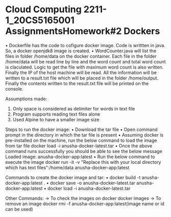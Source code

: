 # Cloud Computing 2211-1_20CS5165001 AssignmentsHomework#2 Dockers

•	Dockerfile has the code to cofigure docker image. Code is writtten in java. So, a docker openjdk8 image is created.
•	WordCounter.java will list the files in folder /home/data on the docker container. Each file in the folder /home/data will be read line by line and the word count and total word count is claculated. Logic to get the file with maximum word count is also written. Finally the IP of the host machine will be read. All the information will be written to a result.txt file which will be placed in the folder /home/output. Finally the contents written to the result.txt file will be printed on the console.

Assumptions made:
1.	Only space is considered as delimiter for words in text file
2.	Program supports reading text files alone
3.	Used Alpine to have a smaller image size

Steps to run the docker image:
•	Download the tar file 
•	Open command prompt in the directory in which the tar file is present
•	Assuming docker is pre-installed on the machine, run the below command to load the image from tar file
docker load -i anusha-docker-latest.tar
•	Once the above command runs successfully you should be able to see the below message
	Loaded image: anusha-docker-app:latest
•	Run the below command to execute the image
	docker run -it -v "Replace this with your local directory which has text files":/home/data anusha-docker-app:latest

Commands to create the docker image and tar:
• docker build -t anusha-docker-app:latest .
• docker save -o anusha-docker-latest.tar anusha-docker-app:latest
• docker load -i anusha-docker-latest.tar

Other Commands:
-> To check the images on docker
docker images
-> To remove an image
docker rmi -f anusha-docker-app:latest(image name or id can be used)


